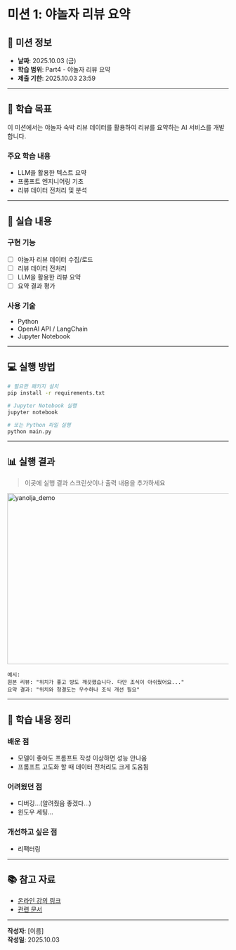 # 미션 1: 야놀자 리뷰 요약

## 📌 미션 정보

- **날짜**: 2025.10.03 (금)
- **학습 범위**: Part4 - 야놀자 리뷰 요약
- **제출 기한**: 2025.10.03 23:59

---

## 🎯 학습 목표

이 미션에서는 야놀자 숙박 리뷰 데이터를 활용하여 리뷰를 요약하는 AI 서비스를 개발합니다.

### 주요 학습 내용
- LLM을 활용한 텍스트 요약
- 프롬프트 엔지니어링 기초
- 리뷰 데이터 전처리 및 분석

---

## 📝 실습 내용

### 구현 기능
- [ ] 야놀자 리뷰 데이터 수집/로드
- [ ] 리뷰 데이터 전처리
- [ ] LLM을 활용한 리뷰 요약
- [ ] 요약 결과 평가

### 사용 기술
- Python
- OpenAI API / LangChain
- Jupyter Notebook

---

## 💻 실행 방법

```bash
# 필요한 패키지 설치
pip install -r requirements.txt

# Jupyter Notebook 실행
jupyter notebook

# 또는 Python 파일 실행
python main.py
```

---

## 📊 실행 결과

> 이곳에 실행 결과 스크린샷이나 출력 내용을 추가하세요
<img width="2341" height="390" alt="yanolja_demo" src="https://github.com/user-attachments/assets/a4e57cd2-c859-48d9-aca8-008b9ea68ea4" />

```
예시:
원본 리뷰: "위치가 좋고 방도 깨끗했습니다. 다만 조식이 아쉬웠어요..."
요약 결과: "위치와 청결도는 우수하나 조식 개선 필요"
```

---

## 🤔 학습 내용 정리

### 배운 점
- 모델이 좋아도 프롬프트 작성 이상하면 성능 안나옴 
- 프롬프트 고도화 할 때 데이터 전처리도 크게 도움됨 

### 어려웠던 점
- 디버깅...(알려줬음 좋겠다...)
- 윈도우 세팅...

### 개선하고 싶은 점
- 리팩터링

---

## 📚 참고 자료

- [온라인 강의 링크]()
- [관련 문서]()

---

**작성자**: [이름]  
**작성일**: 2025.10.03

